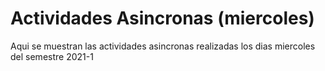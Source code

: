 # Actividades Asincronas (miercoles)
Aqui se muestran las actividades asincronas realizadas los dias miercoles del semestre 2021-1
